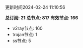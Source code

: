 更新时间2024-02-24 11:10:56

**总订阅: 21**
**总节点: 817**
**有效节点: 166**
- v2ray节点: 160
- trojan节点: 1
- ss节点: 5
